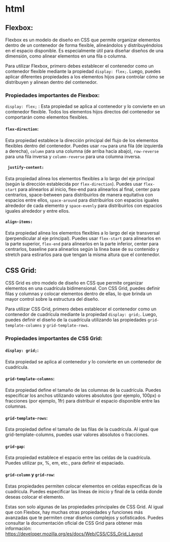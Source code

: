# html

## Flexbox:
Flexbox es un modelo de diseño en CSS que permite organizar elementos dentro de un contenedor de forma flexible, alineándolos y distribuyéndolos en el espacio disponible. Es especialmente útil para diseñar diseños de una dimensión, como alinear elementos en una fila o columna.

Para utilizar Flexbox, primero debes establecer el contenedor como un contenedor flexible mediante la propiedad `display: flex;`. Luego, puedes aplicar diferentes propiedades a los elementos hijos para controlar cómo se distribuyen y alinean dentro del contenedor.

### Propiedades importantes de Flexbox:
`display: flex;` : Esta propiedad se aplica al contenedor y lo convierte en un contenedor flexible. Todos los elementos hijos directos del contenedor se comportarán como elementos flexibles.

#### ` flex-direction `: 
Esta propiedad establece la dirección principal del flujo de los elementos flexibles dentro del contenedor. Puedes usar `row` para una fila (de izquierda a derecha), `column` para una columna (de arriba hacia abajo), `row-reverse `para una fila inversa y `column-reverse` para una columna inversa.

#### ` justify-content:`
 Esta propiedad alinea los elementos flexibles a lo largo del eje principal (según la dirección establecida por `flex-direction`). Puedes usar `flex-start` para alinearlos al inicio, flex-end para alinearlos al final, center para centrarlos, space-between para distribuirlos de manera equitativa con espacios entre ellos, `space-around` para distribuirlos con espacios iguales alrededor de cada elemento y `space-evenly` para distribuirlos con espacios iguales alrededor y entre ellos.

#### `align-items:`
 Esta propiedad alinea los elementos flexibles a lo largo del eje transversal (perpendicular al eje principal). Puedes usar `flex-start` para alinearlos en la parte superior, `flex-end` para alinearlos en la parte inferior, center para centrarlos, baseline para alinearlos según la línea base de su contenido y stretch para estirarlos para que tengan la misma altura que el contenedor.

## CSS Grid:
CSS Grid es otro modelo de diseño en CSS que permite organizar elementos en una cuadrícula bidimensional. Con CSS Grid, puedes definir filas y columnas y colocar elementos dentro de ellas, lo que brinda un mayor control sobre la estructura del diseño.

Para utilizar CSS Grid, primero debes establecer el contenedor como un contenedor de cuadrícula mediante la propiedad `display: grid;`. Luego, puedes definir el diseño de la cuadrícula utilizando las propiedades `grid-template-columns` y `grid-template-rows`.

### Propiedades importantes de CSS Grid:
#### `display: grid;`:
 Esta propiedad se aplica al contenedor y lo convierte en un contenedor de cuadrícula.

#### `grid-template-columns`:
 Esta propiedad define el tamaño de las columnas de la cuadrícula. Puedes especificar los anchos utilizando valores absolutos (por ejemplo, 100px) o fracciones (por ejemplo, 1fr) para distribuir el espacio disponible entre las columnas.

#### `grid-template-rows`: 
Esta propiedad define el tamaño de las filas de la cuadrícula. Al igual que grid-template-columns, puedes usar valores absolutos o fracciones.

#### `grid-gap`:
 Esta propiedad establece el espacio entre las celdas de la cuadrícula. Puedes utilizar px, %, em, etc., para definir el espaciado.

#### `grid-column` y `grid-row`:

 Estas propiedades permiten colocar elementos en celdas específicas de la cuadrícula. Puedes especificar las líneas de inicio y final de la celda donde deseas colocar el elemento.

Estas son solo algunas de las propiedades principales de CSS Grid. Al igual que con Flexbox, hay muchas otras propiedades y funciones más avanzadas que te permiten crear diseños complejos y sofisticados. Puedes consultar la documentación oficial de CSS Grid para obtener más información: https://developer.mozilla.org/es/docs/Web/CSS/CSS_Grid_Layout